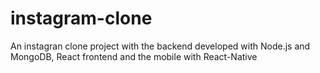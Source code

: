 # instagram-clone
An instagran clone project with the backend developed with Node.js and MongoDB, React frontend and the mobile with React-Native
